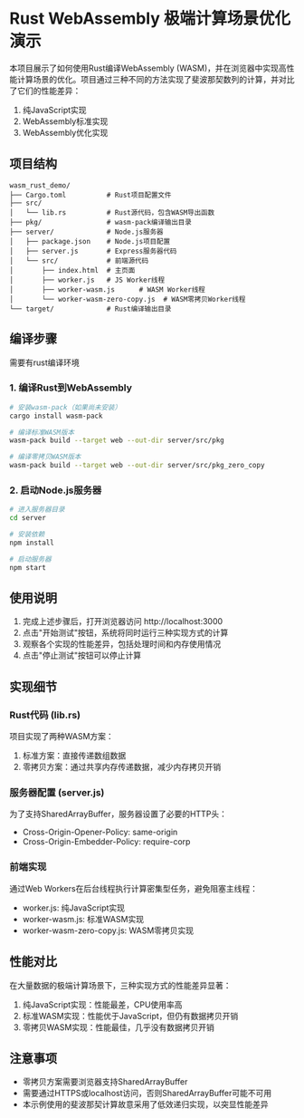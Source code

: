 # Rust WebAssembly 极端计算场景优化演示

本项目展示了如何使用Rust编译WebAssembly (WASM)，并在浏览器中实现高性能计算场景的优化。项目通过三种不同的方法实现了斐波那契数列的计算，并对比了它们的性能差异：
1. 纯JavaScript实现
2. WebAssembly标准实现
3. WebAssembly优化实现


## 项目结构

```
wasm_rust_demo/
├── Cargo.toml          # Rust项目配置文件
├── src/
│   └── lib.rs          # Rust源代码，包含WASM导出函数
├── pkg/                # wasm-pack编译输出目录
├── server/             # Node.js服务器
│   ├── package.json    # Node.js项目配置
│   ├── server.js       # Express服务器代码
│   └── src/            # 前端源代码
│       ├── index.html  # 主页面
│       ├── worker.js   # JS Worker线程
│       ├── worker-wasm.js      # WASM Worker线程
│       └── worker-wasm-zero-copy.js  # WASM零拷贝Worker线程
└── target/             # Rust编译输出目录
```

## 编译步骤

需要有rust编译环境

### 1. 编译Rust到WebAssembly

```bash
# 安装wasm-pack（如果尚未安装）
cargo install wasm-pack

# 编译标准WASM版本
wasm-pack build --target web --out-dir server/src/pkg

# 编译零拷贝WASM版本
wasm-pack build --target web --out-dir server/src/pkg_zero_copy
```

### 2. 启动Node.js服务器

```bash
# 进入服务器目录
cd server

# 安装依赖
npm install

# 启动服务器
npm start
```

## 使用说明

1. 完成上述步骤后，打开浏览器访问 http://localhost:3000
2. 点击"开始测试"按钮，系统将同时运行三种实现方式的计算
3. 观察各个实现的性能差异，包括处理时间和内存使用情况
4. 点击"停止测试"按钮可以停止计算

## 实现细节

### Rust代码 (lib.rs)

项目实现了两种WASM方案：
1. 标准方案：直接传递数组数据
2. 零拷贝方案：通过共享内存传递数据，减少内存拷贝开销

### 服务器配置 (server.js)

为了支持SharedArrayBuffer，服务器设置了必要的HTTP头：
- Cross-Origin-Opener-Policy: same-origin
- Cross-Origin-Embedder-Policy: require-corp

### 前端实现

通过Web Workers在后台线程执行计算密集型任务，避免阻塞主线程：
- worker.js: 纯JavaScript实现
- worker-wasm.js: 标准WASM实现
- worker-wasm-zero-copy.js: WASM零拷贝实现

## 性能对比

在大量数据的极端计算场景下，三种实现方式的性能差异显著：
1. 纯JavaScript实现：性能最差，CPU使用率高
2. 标准WASM实现：性能优于JavaScript，但仍有数据拷贝开销
3. 零拷贝WASM实现：性能最佳，几乎没有数据拷贝开销

## 注意事项

- 零拷贝方案需要浏览器支持SharedArrayBuffer
- 需要通过HTTPS或localhost访问，否则SharedArrayBuffer可能不可用
- 本示例使用的斐波那契计算故意采用了低效递归实现，以突显性能差异
